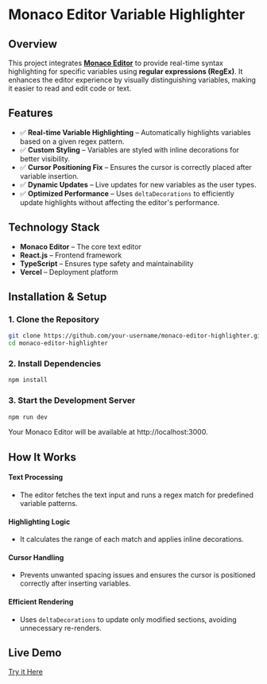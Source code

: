 # **Monaco Editor Variable Highlighter**

## **Overview**  
This project integrates **[Monaco Editor](https://www.npmjs.com/package/@monaco-editor/react)** to provide real-time syntax highlighting for specific variables using **regular expressions (RegEx)**. It enhances the editor experience by visually distinguishing variables, making it easier to read and edit code or text.

## **Features**  
- ✅ **Real-time Variable Highlighting** – Automatically highlights variables based on a given regex pattern.  
- ✅ **Custom Styling** – Variables are styled with inline decorations for better visibility.  
- ✅ **Cursor Positioning Fix** – Ensures the cursor is correctly placed after variable insertion.  
- ✅ **Dynamic Updates** – Live updates for new variables as the user types.  
- ✅ **Optimized Performance** – Uses `deltaDecorations` to efficiently update highlights without affecting the editor's performance.  

## **Technology Stack**  
- **Monaco Editor** – The core text editor  
- **React.js** – Frontend framework  
- **TypeScript** – Ensures type safety and maintainability  
- **Vercel** – Deployment platform  

## **Installation & Setup**  

### **1. Clone the Repository**  
```sh
git clone https://github.com/your-username/monaco-editor-highlighter.git
cd monaco-editor-highlighter
```
### **2. Install Dependencies**  
```sh
npm install
```
### **3. Start the Development Server**  
```sh
npm run dev
```
Your Monaco Editor will be available at http://localhost:3000.

## **How It Works**

#### **Text Processing**  
- The editor fetches the text input and runs a regex match for predefined variable patterns.  

#### **Highlighting Logic**  
- It calculates the range of each match and applies inline decorations.  

#### **Cursor Handling**  
- Prevents unwanted spacing issues and ensures the cursor is positioned correctly after inserting variables.  

#### **Efficient Rendering**  
- Uses `deltaDecorations` to update only modified sections, avoiding unnecessary re-renders.

## **Live Demo**  
[Try it Here](https://monaco-exp.vercel.app/)
